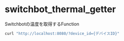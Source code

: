 # switchbot_thermal_getter
Switchbotの温度を取得するFunction

```bash
curl "http://localhost:8080/?device_id={デバイスID}"
```
